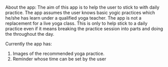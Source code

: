 About the app:
The aim of this app is to help the user to stick to with daily practice.
The app assumes the user knows basic yogic practices which he/she has learn under a qualified yoga teacher.
The app is not a replacement for a live yoga class.
This is only to help stick to a daily practice even if it means breaking the practice session into parts and doing the throughout the day.

Currently the app has:
1. Images of the recommended yoga practice.
2. Reminder whose time can be set by the user

